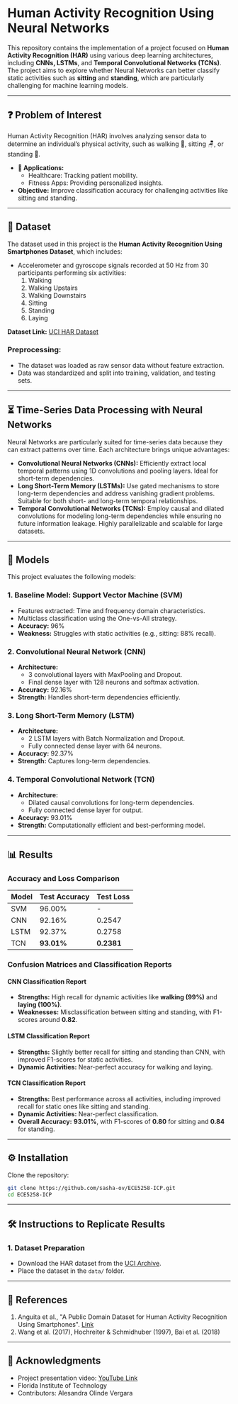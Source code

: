 # Human Activity Recognition Using Neural Networks

This repository contains the implementation of a project focused on **Human Activity Recognition (HAR)** using various deep learning architectures, including **CNNs, LSTMs**, and **Temporal Convolutional Networks (TCNs)**. The project aims to explore whether Neural Networks can better classify static activities such as **sitting** and **standing**, which are particularly challenging for machine learning models.

---
## ❓ Problem of Interest
Human Activity Recognition (HAR) involves analyzing sensor data to determine an individual’s physical activity, such as walking 🚶, sitting 🪑, or standing 🧍.

- **🌟 Applications:**
  - Healthcare: Tracking patient mobility.
  - Fitness Apps: Providing personalized insights.
- **Objective:** Improve classification accuracy for challenging activities like sitting and standing.


---

## 📂 Dataset
The dataset used in this project is the **Human Activity Recognition Using Smartphones Dataset**, which includes:

- Accelerometer and gyroscope signals recorded at 50 Hz from 30 participants performing six activities:
  1. Walking
  2. Walking Upstairs
  3. Walking Downstairs
  4. Sitting
  5. Standing
  6. Laying

**Dataset Link:** [UCI HAR Dataset](https://archive.ics.uci.edu/dataset/240/human+activity+recognition+using+smartphones)

### Preprocessing:
- The dataset was loaded as raw sensor data without feature extraction.
- Data was standardized and split into training, validation, and testing sets.

---
## ⏳ Time-Series Data Processing with Neural Networks

Neural Networks are particularly suited for time-series data because they can extract patterns over time. Each architecture brings unique advantages:

- **Convolutional Neural Networks (CNNs):** Efficiently extract local temporal patterns using 1D convolutions and pooling layers. Ideal for short-term dependencies.
- **Long Short-Term Memory (LSTMs):** Use gated mechanisms to store long-term dependencies and address vanishing gradient problems. Suitable for both short- and long-term temporal relationships.
- **Temporal Convolutional Networks (TCNs):** Employ causal and dilated convolutions for modeling long-term dependencies while ensuring no future information leakage. Highly parallelizable and scalable for large datasets.

---

## 🧠 Models
This project evaluates the following models:

### 1. Baseline Model: Support Vector Machine (SVM)
- Features extracted: Time and frequency domain characteristics.
- Multiclass classification using the One-vs-All strategy.
- **Accuracy:** 96%
- **Weakness:** Struggles with static activities (e.g., sitting: 88% recall).

### 2. Convolutional Neural Network (CNN)
- **Architecture:**
  - 3 convolutional layers with MaxPooling and Dropout.
  - Final dense layer with 128 neurons and softmax activation.
- **Accuracy:** 92.16%
- **Strength:** Handles short-term dependencies efficiently.

### 3. Long Short-Term Memory (LSTM)
- **Architecture:**
  - 2 LSTM layers with Batch Normalization and Dropout.
  - Fully connected dense layer with 64 neurons.
- **Accuracy:** 92.37%
- **Strength:** Captures long-term dependencies.

### 4. Temporal Convolutional Network (TCN)
- **Architecture:**
  - Dilated causal convolutions for long-term dependencies.
  - Fully connected dense layer for output.
- **Accuracy:** 93.01%
- **Strength:** Computationally efficient and best-performing model.
---

## 📊 Results

### Accuracy and Loss Comparison
| Model         | Test Accuracy | Test Loss |
|---------------|---------------|-----------|
| SVM           | 96.00%        | -         |
| CNN           | 92.16%        | 0.2547    |
| LSTM          | 92.37%        | 0.2758    |
| TCN           | **93.01%**    | **0.2381**|

### Confusion Matrices and Classification Reports
#### CNN Classification Report
- **Strengths:** High recall for dynamic activities like **walking (99%)** and **laying (100%)**.
- **Weaknesses:** Misclassification between sitting and standing, with F1-scores around **0.82**.

#### LSTM Classification Report
- **Strengths:** Slightly better recall for sitting and standing than CNN, with improved F1-scores for static activities.
- **Dynamic Activities:** Near-perfect accuracy for walking and laying.

#### TCN Classification Report
- **Strengths:** Best performance across all activities, including improved recall for static ones like sitting and standing.
- **Dynamic Activities:** Near-perfect classification.
- **Overall Accuracy:** **93.01%**, with F1-scores of **0.80** for sitting and **0.84** for standing.

---

## ⚙️ Installation

Clone the repository:
```bash
git clone https://github.com/sasha-ov/ECE5258-ICP.git
cd ECE5258-ICP
```

---

## 🛠️ Instructions to Replicate Results

### 1. Dataset Preparation
- Download the HAR dataset from the [UCI Archive](https://archive.ics.uci.edu/dataset/240/human+activity+recognition+using+smartphones).
- Place the dataset in the `data/` folder.
---

## 📜 References
1. Anguita et al., "A Public Domain Dataset for Human Activity Recognition Using Smartphones". [Link](https://www.semanticscholar.org/paper/A-Public-Domain-Dataset-for-Human-Activity-using-Anguita-Ghio/83de43bc849ad3d9579ccf540e6fe566ef90a58e)
2. Wang et al. (2017), Hochreiter & Schmidhuber (1997), Bai et al. (2018)

---

## 🙏 Acknowledgments
- Project presentation video: [YouTube Link](https://youtu.be/dt7J8pqwO7I)
- Florida Institute of Technology
- Contributors: Alesandra Olinde Vergara
